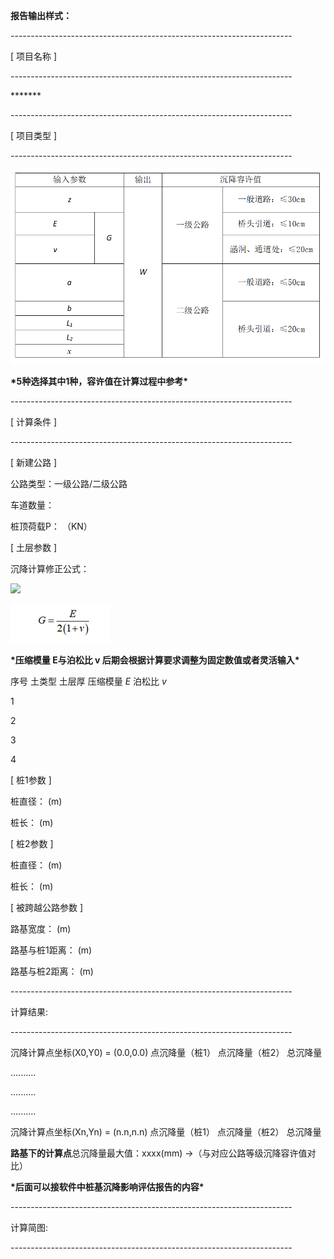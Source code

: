 **报告输出样式：**

\----------------------------------------------------------------------

[ 项目名称 ]

\----------------------------------------------------------------------

\*\*\*\*\*\*\*

\----------------------------------------------------------------------

[ 项目类型 ]

\----------------------------------------------------------------------

![](media/2a9dfd3dafdd4410762601b32ccce718.png)

**\*5种选择其中1种，容许值在计算过程中参考\***

\----------------------------------------------------------------------

[ 计算条件 ]

\----------------------------------------------------------------------

[ 新建公路 ]

公路类型：一级公路/二级公路

车道数量：

桩顶荷载P： （KN）

[ 土层参数 ]

沉降计算修正公式：

![](media/43378bbbf0cf537240a0e2e43178dfd2.wmf)

![](media/3169422c044c9de5f929b1905dd9e844.png)

**\*压缩模量 E与泊松比 v 后期会根据计算要求调整为固定数值或者灵活输入\***

序号 土类型 土层厚 压缩模量 *E* 泊松比 *v*

1

2

3

4

[ 桩1参数 ]

桩直径： (m)

桩长： (m)

[ 桩2参数 ]

桩直径： (m)

桩长： (m)

[ 被跨越公路参数 ]

路基宽度： (m)

路基与桩1距离： (m)

路基与桩2距离： (m)

\----------------------------------------------------------------------

计算结果:

\----------------------------------------------------------------------

沉降计算点坐标(X0,Y0) = (0.0,0.0) 点沉降量（桩1） 点沉降量（桩2） 总沉降量

..........

..........

..........

沉降计算点坐标(Xn,Yn) = (n.n,n.n) 点沉降量（桩1） 点沉降量（桩2） 总沉降量

**路基下的计算点**总沉降量最大值：xxxx(mm) →（与对应公路等级沉降容许值对比）

**\*后面可以接软件中桩基沉降影响评估报告的内容\***

\----------------------------------------------------------------------

计算简图:

\----------------------------------------------------------------------
